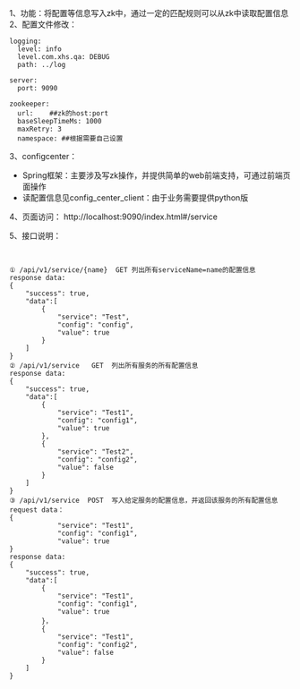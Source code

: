 1、功能：将配置等信息写入zk中，通过一定的匹配规则可以从zk中读取配置信息
2、配置文件修改：
```
logging:
  level: info
  level.com.xhs.qa: DEBUG
  path: ../log

server:
  port: 9090

zookeeper:
  url:    ##zk的host:port
  baseSleepTimeMs: 1000
  maxRetry: 3
  namespace: ##根据需要自己设置
```

3、configcenter：
* Spring框架：主要涉及写zk操作，并提供简单的web前端支持，可通过前端页面操作
* 读配置信息见config_center_client：由于业务需要提供python版

4、页面访问：
http://localhost:9090/index.html#/service

5、接口说明：

```


① /api/v1/service/{name}  GET 列出所有serviceName=name的配置信息
response data:
{
	"success": true,
	"data":[
		{
			"service": "Test",
			"config": "config",
			"value": true
		}
	]
}
② /api/v1/service   GET  列出所有服务的所有配置信息
response data:
{
	"success": true,
	"data":[
		{
			"service": "Test1",
			"config": "config1",
			"value": true
		},
		{
			"service": "Test2",
			"config": "config2",
			"value": false
		}
	]
}
③ /api/v1/service  POST  写入给定服务的配置信息，并返回该服务的所有配置信息
request data：
{
			"service": "Test1",
			"config": "config1",
			"value": true
}
response data:
{
	"success": true,
	"data":[
		{
			"service": "Test1",
			"config": "config1",
			"value": true
		}，
		{
			"service": "Test1",
			"config": "config2",
			"value": false
		}
	]
}

```
